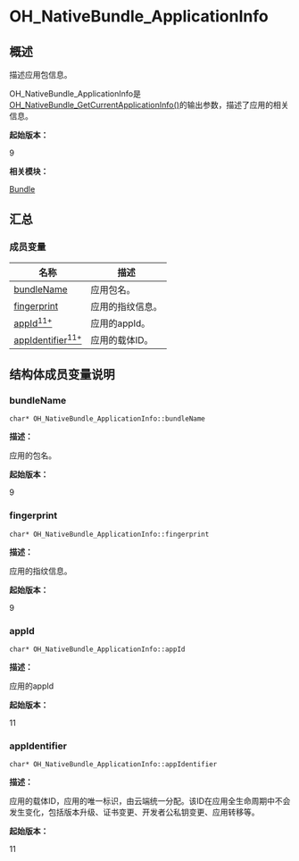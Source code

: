 # OH_NativeBundle_ApplicationInfo


## 概述

描述应用包信息。

OH_NativeBundle_ApplicationInfo是[OH_NativeBundle_GetCurrentApplicationInfo()](_bundle.md#oh_nativebundle_getcurrentapplicationinfo)的输出参数，描述了应用的相关信息。

**起始版本：**

9

**相关模块：**

[Bundle](_bundle.md)


## 汇总


### 成员变量

| 名称 | 描述 |
| -------- | -------- |
| [bundleName](#bundlename) | 应用包名。 |
| [fingerprint](#fingerprint) | 应用的指纹信息。 |
| [appId<sup>11+</sup>](#appid) | 应用的appId。 |
| [appIdentifier<sup>11+</sup>](#appidentifier) | 应用的载体ID。 |


## 结构体成员变量说明


### bundleName


```
char* OH_NativeBundle_ApplicationInfo::bundleName
```

**描述：**

应用的包名。

**起始版本：**

9


### fingerprint


```
char* OH_NativeBundle_ApplicationInfo::fingerprint
```

**描述：**

应用的指纹信息。

**起始版本：**

9


### appId


```
char* OH_NativeBundle_ApplicationInfo::appId
```

**描述：**

应用的appId

**起始版本：**

11

### appIdentifier


```
char* OH_NativeBundle_ApplicationInfo::appIdentifier
```

**描述：**

应用的载体ID，应用的唯一标识，由云端统一分配。该ID在应用全生命周期中不会发生变化，包括版本升级、证书变更、开发者公私钥变更、应用转移等。

**起始版本：**

11